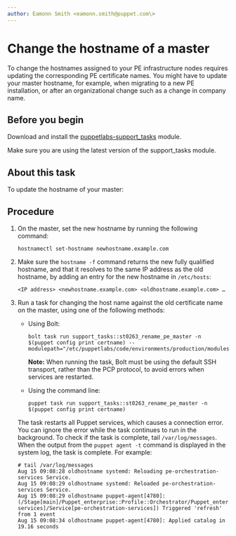 ```yaml
---
author: Eamonn Smith <eamonn.smith@puppet.com\>
---
```


# Change the hostname of a master

To change the hostnames assigned to your PE infrastructure nodes requires updating the corresponding PE certificate names. You might have to update your master hostname, for example, when migrating to a new PE installation, or after an organizational change such as a change in company name.

## Before you begin

Download and install the [puppetlabs-support\_tasks](https://forge.puppet.com/puppetlabs/support_tasks) module.

Make sure you are using the latest version of the support\_tasks module.

## About this task

To update the hostname of your master:

## Procedure

1.  On the master, set the new hostname by running the following command:

    ```
    hostnamectl set-hostname newhostname.example.com
    ```

2.  Make sure the `hostname -f` command returns the new fully qualified hostname, and that it resolves to the same IP address as the old hostname, by adding an entry for the new hostname in `/etc/hosts`:

    ```
    <IP address> <newhostname.example.com> <oldhostname.example.com> …
    ```

3.  Run a task for changing the host name against the old certificate name on the master, using one of the following methods:

    -   Using Bolt:

        ```
        bolt task run support_tasks::st0263_rename_pe_master -n $(puppet config print certname) --modulepath="/etc/puppetlabs/code/environments/production/modules"
        ```

        **Note:** When running the task, Bolt must be using the default SSH transport, rather than the PCP protocol, to avoid errors when services are restarted.

    -   Using the command line:

        ```
        puppet task run support_tasks::st0263_rename_pe_master -n $(puppet config print certname)
        ```

    The task restarts all Puppet services, which causes a connection error. You can ignore the error while the task continues to run in the background. To check if the task is complete, tail `/var/log/messages`. When the output from the `puppet agent -t` command is displayed in the system log, the task is complete. For example:

    ```
    # tail /var/log/messages
    Aug 15 09:08:28 oldhostname systemd: Reloading pe-orchestration-services Service.
    Aug 15 09:08:29 oldhostname systemd: Reloaded pe-orchestration-services Service.
    Aug 15 09:08:29 oldhostname puppet-agent[4780]: (/Stage[main]/Puppet_enterprise::Profile::Orchestrator/Puppet_enterprise::Trapperkeeper::Pe_service[orchestration-services]/Service[pe-orchestration-services]) Triggered 'refresh' from 1 event
    Aug 15 09:08:34 oldhostname puppet-agent[4780]: Applied catalog in 19.16 seconds
    ```


